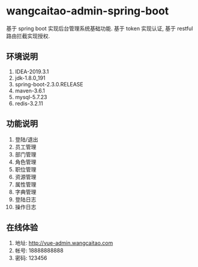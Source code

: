 # wangcaitao-admin-spring-boot

基于 spring boot 实现后台管理系统基础功能. 基于 token 实现认证, 基于 restful 路由拦截实现授权.

## 环境说明

1. IDEA-2019.3.1
1. jdk-1.8.0_191
1. spring-boot-2.3.0.RELEASE
1. maven-3.6.1
1. mysql-5.7.23
1. redis-3.2.11

## 功能说明

1. 登陆/退出
1. 员工管理
1. 部门管理
1. 角色管理
1. 职位管理
1. 资源管理
1. 属性管理
1. 字典管理
1. 登陆日志
1. 操作日志

## 在线体验

1. 地址: http://vue-admin.wangcaitao.com
1. 帐号: 18888888888
1. 密码: 123456
